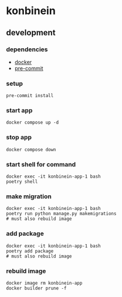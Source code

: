 # konbinein

## development

### dependencies

- [docker](https://www.docker.com/)
- [pre-commit](https://github.com/pre-commit/pre-commit)

### setup

```shell
pre-commit install
```

### start app

```shell
docker compose up -d
```

### stop app

```shell
docker compose down
```

### start shell for command

```shell
docker exec -it konbinein-app-1 bash
poetry shell
```

### make migration
```shell
docker exec -it konbinein-app-1 bash
poetry run python manage.py makemigrations
# must also rebuild image
```

### add package
```shell
docker exec -it konbinein-app-1 bash
poetry add package
# must also rebuild image
```

### rebuild image
```shell
docker image rm konbinein-app
docker builder prune -f
```
